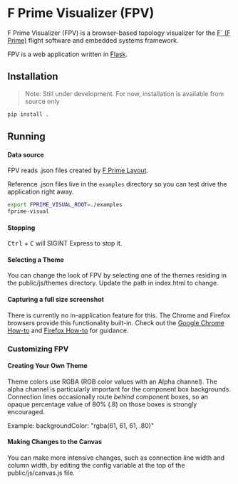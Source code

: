 # F Prime Visualizer (FPV)
F Prime Visualizer (FPV) is a browser-based topology visualizer for the [F´ (F Prime)](https:/nasa.github.io/fprime) flight software and embedded systems framework.

FPV is a web application written in [Flask](https://flask.palletsprojects.com/).

## Installation 

> Note: Still under development. For now, installation is available from source only
```bash
pip install .
```

## Running

#### Data source
FPV reads .json files created by [F Prime Layout](https://github.com/fprime-community/fprime-layout).

Reference .json files live in the ```examples``` directory so you can test drive the application right away.
```bash
export FPRIME_VISUAL_ROOT=./examples
fprime-visual
```

#### Stopping
<kbd>Ctrl</kbd> + <kbd>C</kbd> will SIGINT Express to stop it.


#### Selecting a Theme
You can change the look of FPV by selecting one of the themes residing in the public/js/themes directory. Update the path in index.html to change.

#### Capturing a full size screenshot
There is currently no in-application feature for this. The Chrome and Firefox browsers provide this functionality built-in. Check out the
[Google Chrome How-to](https://developers.google.com/web/updates/2017/04/devtools-release-notes#screenshots) and
 [Firefox How-to](https://support.mozilla.org/en-US/kb/firefox-screenshots) for guidance.

### Customizing FPV

#### Creating Your Own Theme
Theme colors use RGBA (RGB color values with an Alpha channel). The alpha channel is particularly important for the component box backgrounds. Connection lines occasionally route _behind_ component boxes, so an opaque percentage value of 80% (.8) on those boxes is strongly encouraged.

Example: backgroundColor: "rgba(61, 61, 61, .80)"

#### Making Changes to the Canvas
You can make more intensive changes, such as connection line width and column width, by editing the config variable at the top of the public/js/canvas.js file.
